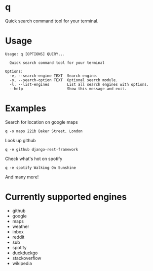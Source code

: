 # q

Quick search command tool for your terminal.

# Usage

```
Usage: q [OPTIONS] QUERY...

  Quick search command tool for your terminal

Options:
  -e, --search-engine TEXT  Search engine.
  -o, --search-option TEXT  Optional search module.
  -l, --list-engines        List all search engines with options.
  --help                    Show this message and exit.
```

# Examples

Search for location on google maps
```
q -o maps 221b Baker Street, London
```

Look up github
```
q -e github django-rest-framework
```

Check what's hot on spotify
```
q -e spotify Walking On Sunshine
```

And many more!

# Currently supported engines

* github
* google
 * maps
 * weather
 * inbox
* reddit
 * sub
* spotify
* duckduckgo
* stackoverflow
* wikipedia
